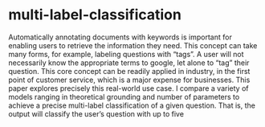 # multi-label-classification 
  
Automatically annotating documents with keywords is important for enabling users to retrieve the information they need. This concept can take many forms, for example, labeling questions with “tags”. A user will not necessarily know the appropriate terms to google, let alone to “tag” their question. This core concept can be readily applied in industry, in the first point of customer service, which is a major expense for businesses. This paper explores precisely this real-world use case. I compare a variety of models ranging in theoretical grounding and number of parameters to achieve a precise multi-label classification of a given question. That is, the output will classify the user’s question with up to five
